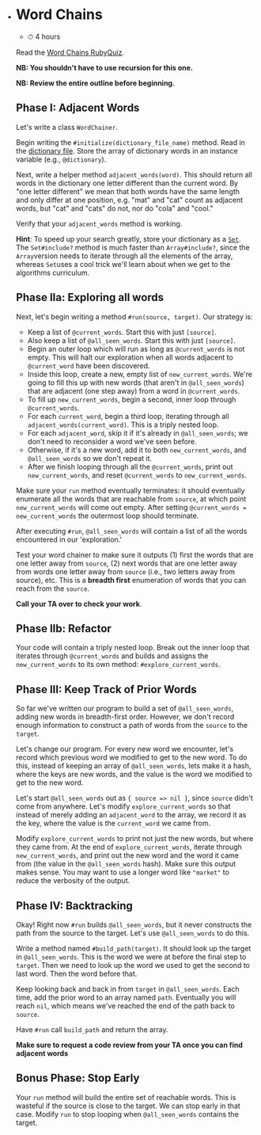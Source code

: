 - # Word Chains

  - ⏱ 4 hours

  Read the [Word Chains RubyQuiz](http://rubyquiz.com/quiz44.html).

  **NB: You shouldn't have to use recursion for this one.**

  **NB: Review the entire outline before beginning.**

  ## Phase I: Adjacent Words

  Let's write a class `WordChainer`.

  Begin writing the `#initialize(dictionary_file_name)` method. Read in the [dictionary file](http://assets.aaonline.io/fullstack/ruby/projects/word_chains/dictionary.txt). Store the array of dictionary words in an instance variable (e.g., `@dictionary`).

  Next, write a helper method `adjacent_words(word)`. This should return all words in the dictionary one letter different than the current word. By "one letter different" we mean that both words have the same length and only differ at one position, e.g. "mat" and "cat" count as adjacent words, but "cat" and "cats" do not, nor do "cola" and "cool."

  Verify that your `adjacent_words` method is working.

  **Hint**: To speed up your search greatly, store your dictionary as a [`Set`](http://ruby-doc.org/stdlib-2.3.1/libdoc/set/rdoc/Set.html). The `Set#include?` method is much faster than `Array#include?`, since the `Array`version needs to iterate through all the elements of the array, whereas `Set`uses a cool trick we'll learn about when we get to the algorithms curriculum.

  ## Phase IIa: Exploring all words

  Next, let's begin writing a method `#run(source, target)`. Our strategy is:

  - Keep a list of `@current_words`. Start this with just `[source]`.
  - Also keep a list of `@all_seen_words`. Start this with just `[source]`.
  - Begin an outer loop which will run as long as `@current_words` is not empty. This will halt our exploration when all words adjacent to `@current_word` have been discovered.
  - Inside this loop, create a new, empty list of `new_current_words`. We're going to fill this up with new words (that aren't in `@all_seen_words`) that are adjacent (one step away) from a word in `@current_words`.
  - To fill up `new_current_words`, begin a second, inner loop through `@current_words`.
  - For each `current_word`, begin a third loop, iterating through all `adjacent_words(current_word)`. This is a triply nested loop.
  - For each `adjacent_word`, skip it if it's already in `@all_seen_words`; we don't need to reconsider a word we've seen before.
  - Otherwise, if it's a new word, add it to both `new_current_words`, and `@all_seen_words` so we don't repeat it.
  - After we finish looping through all the `@current_words`, print out `new_current_words`, and reset `@current_words` to `new_current_words`.

  Make sure your `run` method eventually terminates: it should eventually enumerate all the words that are reachable from `source`, at which point `new_current_words` will come out empty. After setting `@current_words = new_current_words` the outermost loop should terminate.

  After executing `#run`, `@all_seen_words` will contain a list of all the words encountered in our 'exploration.'

  Test your word chainer to make sure it outputs (1) first the words that are one letter away from `source`, (2) next words that are one letter away from words one letter away from `source` (i.e., two letters away from source), etc. This is a **breadth first** enumeration of words that you can reach from the `source`.

  **Call your TA over to check your work**.

  ## Phase IIb: Refactor

  Your code will contain a triply nested loop. Break out the inner loop that iterates through `@current_words` and builds and assigns the `new_current_words` to its own method: `#explore_current_words`.

  ## Phase III: Keep Track of Prior Words

  So far we've written our program to build a set of `@all_seen_words`, adding new words in breadth-first order. However, we don't record enough information to construct a path of words from the `source` to the `target`.

  Let's change our program. For every new word we encounter, let's record which previous word we modified to get to the new word. To do this, instead of keeping an array of `@all_seen_words`, lets make it a hash, where the keys are new words, and the value is the word we modified to get to the new word.

  Let's start `@all_seen_words` out as `{ source => nil }`, since `source` didn't come from anywhere. Let's modify `explore_current_words` so that instead of merely adding an `adjacent_word` to the array, we record it as the key, where the value is the `current_word` we came from.

  Modify `explore_current_words` to print not just the new words, but where they came from. At the end of `explore_current_words`, iterate through `new_current_words`, and print out the new word and the word it came from (the value in the `@all_seen_words` hash). Make sure this output makes sense. You may want to use a longer word like `"market"` to reduce the verbosity of the output.

  ## Phase IV: Backtracking

  Okay! Right now `#run` builds `@all_seen_words`, but it never constructs the path from the source to the target. Let's use `@all_seen_words` to do this.

  Write a method named `#build_path(target)`. It should look up the target in `@all_seen_words`. This is the word we were at before the final step to `target`. Then we need to look up the word we used to get the second to last word. Then the word before that.

  Keep looking back and back in from `target` in `@all_seen_words`. Each time, add the prior word to an array named `path`. Eventually you will reach `nil`, which means we've reached the end of the path back to `source`.

  Have `#run` call `build_path` and return the array.

  **Make sure to request a code review from your TA once you can find adjacent words**

  ## Bonus Phase: Stop Early

  Your `run` method will build the entire set of reachable words. This is wasteful if the source is close to the target. We can stop early in that case. Modify `run` to stop looping when `@all_seen_words` contains the target.